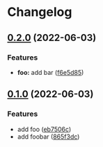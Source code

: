 # Changelog

## [0.2.0](https://github.com/andrewthauer/release-please-test/compare/v0.1.0...v0.2.0) (2022-06-03)


### Features

* **foo:** add bar ([f6e5d85](https://github.com/andrewthauer/release-please-test/commit/f6e5d850e091fac93a439b7197a4162a80d2a973))

## [0.1.0](https://github.com/andrewthauer/release-please-test/compare/v0.0.1...v0.1.0) (2022-06-03)


### Features

* add foo ([eb7506c](https://github.com/andrewthauer/release-please-test/commit/eb7506c08281e4a082c2be169eb045f4f632d87d))
* add foobar ([865f3dc](https://github.com/andrewthauer/release-please-test/commit/865f3dccde9a95c97ca5ed0acacb308dfff150d7))
